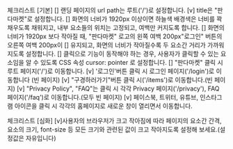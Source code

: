 체크리스트 [기본]
[] 랜딩 페이지의 url path는 루트('/')로 설정합니다.
[v] title은 "판다마켓"로 설정합니다.
[] 화면의 너비가 1920px 이상이면 하늘색 배경색은 너비를 꽉 채우도록 채워지고, 내부 요소들의 위치는 고정되고, 여백만 커지도록 합니다.
[] 화면의 너비가 1920px 보다 작아질 때, "판다마켓" 로고의 왼쪽 여백 200px"로그인" 버튼의 오른쪽 여백 200px이 [] 유지되고, 화면의 너비가 작아질수록 두 요소간 거리가 가까워지도록 설정합니다.
[] 클릭으로 기능이 동작해야 하는 경우, 사용자가 클릭할 수 있는 요소임을 알 수 있도록 CSS 속성 cursor: pointer 로 설정합니다.
[] "판다마켓" 클릭 시 루트 페이지('/')로 이동합니다.
[v] '로그인'버튼 클릭 시 로그인 페이지('/login')로 이동합니다 (빈 페이지)
[v] "구경하러가기"버튼 클릭 시('/items')로 이동합니다.(빈 페이지)
[v] "Privacy Policy", "FAQ"는 클릭 시 각각 Privacy 페이지('/privacy'), FAQ 페이지('/faq')로 이동합니다.(모두 빈 페이지)
[v] 페이스북, 트위터, 유튜브, 인스타그램 아이콘을 클릭 시 각각의 홈페이지로 새로운 창이 열리면서 이동합니다.


체크리스트 [심화]
[v]사용자의 브라우저가 크고 작아짐에 따라 페이지의 요소간 간격, 요소의 크기, font-size 등 모든 크기와 관련된 값이 크고 작아지도록 설정해 보세요.(설정값은 자유입니다)
